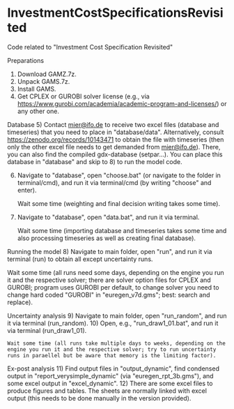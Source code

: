 # InvestmentCostSpecificationsRevisited
Code related to "Investment Cost Specification Revisited"

Preparations
1) Download GAMZ.7z.
2) Unpack GAMS.7z.
3) Install GAMS.
4) Get CPLEX or GUROBI solver license (e.g., via https://www.gurobi.com/academia/academic-program-and-licenses/) or any other one.

Database
5) Contact mier@ifo.de to receive two excel files (database and timeseries) that you need to place in "database/data". 
   Alternatively, consult https://zenodo.org/records/10143471 to obtain the file with timeseries (then only the other excel file needs to get demanded from mier@ifo.de). 
   There, you can also find the compiled gdx-database (setpar...). You can place this database in "database" and skip to 8) to run the model code. 

6) Navigate to "database", open "choose.bat" (or navigate to the folder in terminal/cmd), and run it via terminal/cmd (by writing "choose" and enter).
		
   Wait some time (weighting and final decision writing takes some time).

7) Navigate to "database", open "data.bat", and run it via terminal.

   Wait some time (importing database and timeseries takes some time and also processing timeseries as well as creating final database).

Running the model
8) Navigate to main folder, open "run", and run it via terminal (run) to obtain all except uncertainty runs. 

   Wait some time (all runs need some days, depending on the engine you run it and the respective solver; there are solver option files for CPLEX and GUROBI; program uses GUROBI per default, to change solver you need to change hard coded "GUROBI" in "euregen_v7d.gms"; best: search and replace).

Uncertainty analysis
9) Navigate to main folder, open "run_random", and run it via terminal (run_random).
10) Open, e.g., "run_draw1_01.bat", and run it via terminal (run_draw1_01).

    Wait some time (all runs take multiple days to weeks, depending on the engine you run it and the respective solver; try to run uncertainty runs in paraellel but be aware that memory is the limiting factor).

Ex-post analysis
11) Find output files in "output_dynamic", find condensed output in "report_verysimple_dynamic" (via "euregen_rpt_3b.gms"), and some excel output in "excel_dynamic".
12) There are some excel files to produce figures and tables. The sheets are normally linked with excel output (this needs to be done manually in the version provided).
